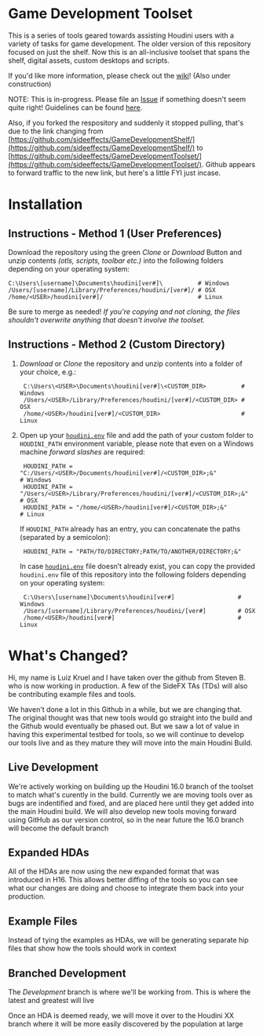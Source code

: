 # Game Development Toolset

This is a series of tools geared towards assisting Houdini users with a variety of tasks for game development. The older version of this repository focused on just the shelf. Now this is an all-inclusive toolset that spans the shelf, digital assets, custom desktops and scripts.

If you'd like more information, please check out the [wiki](https://github.com/sideeffects/GameDevelopmentToolset/wiki)! (Also under construction)

NOTE: This is in-progress. Please file an [Issue](https://github.com/sideeffects/GameDevelopmentToolset/issues) if something doesn't seem quite right! Guidelines can be found [here](https://github.com/sideeffects/GameDevelopmentToolset/wiki/How-to-contribute!).

Also, if you forked the respository and suddenly it stopped pulling, that's due to the link changing from [https://github.com/sideeffects/GameDevelopmentShelf/](https://github.com/sideeffects/GameDevelopmentShelf/) to [https://github.com/sideeffects/GameDevelopmentToolset/](https://github.com/sideeffects/GameDevelopmentToolset/). Github appears to forward traffic to the new link, but here's a little FYI just incase.


# Installation

## Instructions - Method 1 (User Preferences)

Download the repository using the green *Clone* or *Download* Button and unzip contents *(otls, scripts, toolbar etc.)* into the following folders depending on your operating system:

    C:\Users\[username]\Documents\houdini[ver#]\          # Windows
    /Users/[username]/Library/Preferences/houdini/[ver#]/ # OSX
    /home/<USER>/houdini[ver#]/                           # Linux

Be sure to merge as needed! *If you're copying and not cloning, the files shouldn't overwrite anything that doesn't involve the toolset.*


## Instructions - Method 2 (Custom Directory)

1. *Download* or *Clone* the repository and unzip contents into a folder of your choice, e.g.:
 
        C:\Users\<USER>\Documents\houdini[ver#]\<CUSTOM_DIR>          # Windows 
        /Users/<USER>/Library/Preferences/houdini/[ver#]/<CUSTOM_DIR> # OSX
        /home/<USER>/houdini[ver#]/<CUSTOM_DIR>                       # Linux
 
1. Open up your [`houdini.env`](http://www.sidefx.com/docs/houdini/basics/config_env#setting-environment-variables) file and add the path of your custom folder to `HOUDINI_PATH` environment variable, please note that even on a Windows machine *forward slashes* are required:

        HOUDINI_PATH = "C:/Users/<USER>/Documents/houdini[ver#]/<CUSTOM_DIR>;&"           # Windows
        HOUDINI_PATH = "/Users/<USER>/Library/Preferences/houdini/[ver#]/<CUSTOM_DIR>;&"  # OSX
        HOUDINI_PATH = "/home/<USER>/houdini[ver#]/<CUSTOM_DIR>;&"                        # Linux

   If `HOUDINI_PATH` already has an entry, you can concatenate the paths (separated by a semicolon):
        
        HOUDINI_PATH = "PATH/TO/DIRECTORY;PATH/TO/ANOTHER/DIRECTORY;&"
        
        
   In case [`houdini.env`](http://www.sidefx.com/docs/houdini/basics/config_env#setting-environment-variables) file doesn’t already exist, you can copy the provided `houdini.env` file of this repository into the following folders depending on your operating system:

        C:\Users\[username]\Documents\houdini[ver#]                  # Windows 
        /Users/[username]/Library/Preferences/houdini/[ver#]         # OSX
        /home/<USER>/houdini[ver#]                                   # Linux


# What's Changed?
Hi, my name is Luiz Kruel and I have taken over the github from Steven B. who is now working in production. A few of the SideFX TAs (TDs) will also be contributing example files and tools.

We haven't done a lot in this Github in a while, but we are changing that. The original thought was that new tools would go straight into the build and the Github would eventually be phased out.
But we saw a lot of value in having this experimental testbed for tools, so we will continue to develop our tools live and as they mature they will move into the main Houdini Build.

## Live Development
We're actively working on building up the Houdini 16.0 branch of the toolset to match what's curently in the build.
Currently we are moving tools over as bugs are indentified and fixed, and are placed here until they get added into the main Houdini build.
We will also develop new tools moving forward using GitHub as our version control, so in the near future the 16.0 branch will become the default branch

## Expanded HDAs
All of the HDAs are now using the new expanded format that was introduced in H16. This allows better diffing of the tools so you can see what our changes are doing and choose to integrate them back into your production.

## Example Files
Instead of tying the examples as HDAs, we will be generating separate hip files that show how the tools should work in context

## Branched Development
The *Development* branch is where we'll be working from. This is where the latest and greatest will live

Once an HDA is deemed ready, we will move it over to the Houdini XX branch where it will be more easily discovered by the population at large


